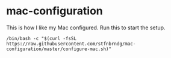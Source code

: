 # mac-configuration

This is how I like my Mac configured. Run this to start the setup.

``` /bin/bash -c "$(curl -fsSL https://raw.githubusercontent.com/stfnbrndg/mac-configuration/master/configure-mac.sh)" ```
